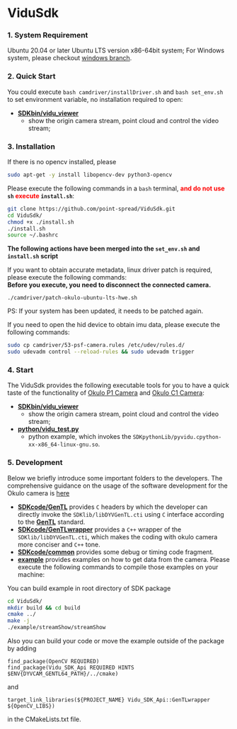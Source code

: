 

# ViduSdk

### 1. System Requirement

Ubuntu 20.04 or later Ubuntu LTS version x86-64bit system; For Windows system, please checkout [windows  branch](https://github.com/point-spread/ViduSdk/tree/windows).

### 2. Quick Start

You could execute `bash camdriver/installDriver.sh` and `bash set_env.sh` to set environment variable, no installation required to open:
* **[SDKbin/vidu_viewer](./SDKbin/vidu_viewer)**
  * show the origin camera stream, point cloud and control the video stream;

### 3. Installation

If there is no opencv installed, please
```bash
sudo apt-get -y install libopencv-dev python3-opencv
```

Please execute the following commands in a `bash` terminal, **<font color=red>and do not use</font> `sh` <font color=red>execute</font> `install.sh`**:

```bash
git clone https://github.com/point-spread/ViduSdk.git
cd ViduSdk/
chmod +x ./install.sh
./install.sh
source ~/.bashrc
```

**The following actions have been merged into the `set_env.sh` and `install.sh` script**

If you want to obtain accurate metadata, linux driver patch is required, please execute the following commands:  
**Before you execute, you need to disconnect the connected camera.**
```
./camdriver/patch-okulo-ubuntu-lts-hwe.sh
```
PS: If your system has been updated, it needs to be patched again.

If you need to open the hid device to obtain imu data, please execute the following commands:
```bash
sudo cp camdriver/53-psf-camera.rules /etc/udev/rules.d/ 
sudo udevadm control --reload-rules && sudo udevadm trigger 
```

### 4. Start

The ViduSdk provides the following executable tools for you to have a quick taste of the functionality of [Okulo P1 Camera](https://www.pointspread.cn/okulo-p1) and [Okulo C1 Camera](https://www.pointspread.cn/okulo-c1):

* **[SDKbin/vidu_viewer](./SDKbin/vidu_viewer)**
  * show the origin camera stream, point cloud and control the video stream;
* **[python/vidu_test.py](./python/vidu_test.py)**
  * python example, which invokes the ``SDKpythonLib/pyvidu.cpython-xx-x86_64-linux-gnu.so``.

### 5. Development

Below we briefly introduce some important folders to the developers. The comprehensive guidance on the usage of the software development for the Okulo camera is [here](https://fv9fikyv7kp.feishu.cn/drive/folder/K4KSfXzwUl5FnIdXq1Dca5IFnWo)

* **[SDKcode/GenTL](./SDKcode/GenTL)** provides ``C`` headers by which the developer can directly invoke the ``SDKlib/libDYVGenTL.cti``  using  ``C`` interface according to the **[GenTL](https://www.emva.org/wp-content/uploads/GenICam_GenTL_1_5.pdf)** standard.
* **[SDKcode/GenTLwrapper](./SDKcode/GenTLwrapper)** provides a ``C++`` wrapper of the ``SDKlib/libDYVGenTL.cti``, which makes the coding with okulo camera more conciser and ``C++`` tone.
* **[SDKcode/common](./SDKcode/common)** provides some debug or timing code fragment.
* **[example](./example)** provides examples on how to get data from the camera. Please execute the following commands to compile those examples on your machine:

You can build example in root directory of SDK package

  ```bash
  cd ViduSdk/
  mkdir build && cd build
  cmake ../
  make -j
  ./example/streamShow/streamShow
  ```

Also you can build your code or move the example outside of the package by adding

```
find_package(OpenCV REQUIRED)
find_package(Vidu_SDK_Api REQUIRED HINTS $ENV{DYVCAM_GENTL64_PATH}/../cmake)
```
and

```
target_link_libraries(${PROJECT_NAME} Vidu_SDK_Api::GenTLwrapper ${OpenCV_LIBS})
```

in the CMakeLists.txt file.
